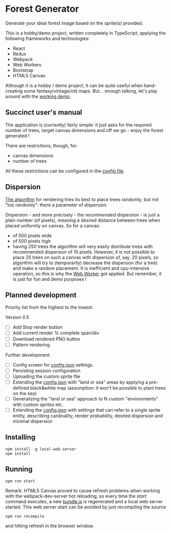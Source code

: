 # Forest Generator

Generate your ideal forest image based on the sprite(s) provided.

This is a hobby/demo project, written completely in TypeScript, applying the following frameworks and technologies:
* React
* Redux
* Webpack
* Web Workers
* Bootstrap
* HTML5 Canvas

Although it is a hobby / demo project, it can be quite useful when hand-creating some fantasy/vintage/old maps. But... enough talking, let's play around with the [working demo](https://sharpcoding.github.io/forest-generator/).

## Succinct user's manual 

The application is (currently) fairly simple: it just asks for the required number of trees, target canvas dimensions and off we go - enjoy the forest generated !

There are restrictions, though, for:
* canvas dimensions
* number of trees

All these restrictions can be configured in the [config file](/src/config.json).

## Dispersion

[The algorithm](src/algorithms/treeGeneratorWithDispersion.ts) for rendering tries its best to place trees randomly, but not "too randomly": there a parameter of *dispersion*. 

Dispersion - and more precisely - the *recommended* dispersion - is just a plain number (of pixels), meaning a desired distance between trees when placed uniformly on canvas. So for a canvas:
* of 500 pixels wide
* of 500 pixels high
* having 250 trees
the algorithm will very easily distribute trees with recommended dispersion of 10 pixels. However, it is not possible to place 25 trees on such a canvas with dispersion of, say, 20 pixels, so algorithm will try to (temporarily) decrease the dispersion (for a tree) and make a random placement. It is inefficient and cpu-intensive operation, so this is why the [Web Worker](src/algorithms/treeGeneratorWithDispersion.ts) got applied. But remember, it is just for fun and demo purposes !

## Planned development

Priority list from the highest to the lowest:

Version 0.5
- [ ] Add Stop render button 
- [ ] Add current render % complete span/div 
- [ ] Download rendered PNG button
- [ ] Pattern rendering

Further development:
- [ ] Config screen for [config.json](src/config.json) settings.
- [ ] Persisting session configuration
- [ ] Uploading the custom sprite file
- [ ] Extending the [config.json](src/config.json) with "land or sea" areas by applying a pre-defined black&white map (assumption: it won't be possible to plant trees on the sea)
- [ ] Generalizing the "land or sea" approach to N custom "environments" with custom sprites etc.
- [ ] Extending the [config.json](src/config.json) with settings that can refer to a single sprite entity, describing cardinality, render probability, desired dispersion and minimal dispersion

## Installing

```
npm install -g local-web-server
npm install
```

## Running

```
npm run start
```

Remark: HTML5 Canvas proved to cause refresh problems when working with the webpack-dev-server hot reloading, so every time the *start* command executes, a new [bundle.js](/dist/bundle.js) is regenerated and a local web server started. This web server start can be avoided by just recompiling the source

```
npm run recompile
```

and hitting refresh in the browser window.